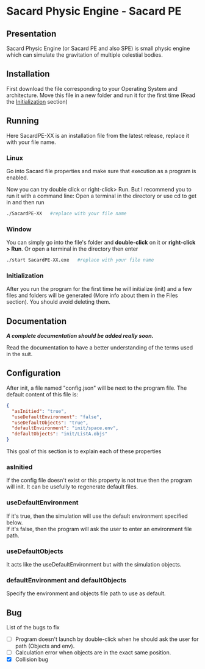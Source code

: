 
# Sacard Physic Engine  -   Sacard PE

## Presentation
Sacard Physic Engine (or Sacard PE and also SPE) is small physic engine which can simulate the gravitation of multiple celestial bodies.

## Installation
First download the file corresponding to your Operating System and architecture.
Move this file in a new folder and run it for the first time (Read the [Initialization](###Initialization) section)

## Running
Here SacardPE-XX is an installation file from the latest release, replace it with your file name.
### Linux
Go into Sacard file properties and make sure that execution as a program is enabled.

Now you can try double click or right-click> Run.
But I recommend you to run it with a command line:
Open a terminal in the directory or use cd to get in and then run
```bash
./SacardPE-XX   #replace with your file name
```

### Window
You can simply go into the file's folder and **double-click** on it or **right-click > Run**.
Or open a terminal in the directory then enter
```bash
./start SacardPE-XX.exe   #replace with your file name
```

### Initialization
After you run the program for the first time he will initialize (init) and a few files and folders will be generated (More info about them in the Files section). You should avoid deleting them.

## Documentation
***A complete documentation should be added really soon.***<br>

Read the documentation to have a better understanding of the terms used in the suit.

## Configuration

After init, a file named "config.json" will be next to the program file. The default content of this file is:
```json
{
  "asInitied": "true",
  "useDefaultEnvironment": "false",
  "useDefaultObjects": "true",
  "defaultEnvironment": "init/space.env",
  "defaultObjects": "init/ListA.objs"
}
```
This goal of this section is to explain each of these properties

### asInitied
If the config file doesn't exist or this property is not true then the program will init.
It can be usefully to regenerate default files.

### useDefaultEnvironment
If it's true, then the simulation will use the default environment specified below.<br>
If it's false, then the program will ask the user to enter an environment file path.


### useDefaultObjects
It acts like the useDefaultEnvironment but with the simulation objects.

### defaultEnvironment and defaultObjects
Specify the environment and objects file path to use as default.



## Bug
List of the bugs to fix <br>
- [ ] Program doesn't launch by double-click when he should ask the user for path (Objects and env).
- [ ] Calculation error when objects are in the exact same position.
- [x] Collision bug
